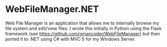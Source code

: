 # WebFileManager.NET

Web File Manager is an application that allows me to internally browse my file system and edit/view files. I wrote this initially in Python using the Flask framework (see https://github.com/gmancoder/WebFileManager) but then ported it to .NET using C# with MVC 5 for my Windows Server. 
